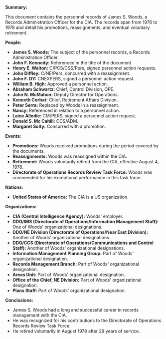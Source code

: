 **Summary:**

This document contains the personnel records of James S. Woods, a Records Administration Officer for the CIA. The records span from 1976 to 1978 and detail his promotions, reassignments, and eventual voluntary retirement.

**People:**

*   **James S. Woods:** The subject of the personnel records, a Records Administration Officer.
*   **John F. Kennedy:** Referenced in the title of the document.
*   **Henry E. Walton:** C/PCS/CSS/Pers, signed personnel action requests.
*   **John Diffley:** C/NE/Pers, concurred with a reassignment.
*   **John F. DY:** CNEXPERS, signed a personnel action request.
*   **William B. High:** Approved a personnel action.
*   **Abraham Schwartz:** Chief, Control Division, OPE.
*   **John N. McMahon:** Deputy Director for Operations.
*   **Kenneth Corbat:** Chief, Retirement Affairs Division.
*   **Peter Serra:** Replaced by Woods in a reassignment.
*   **Nancy:** Referenced in relation to a personnel action.
*   **Laine Allodic:** CM/PERS, signed a personnel action request.
*   **Donald S. Mc Cahill:** CCS/ADM.
*   **Margaret Solty:** Concurred with a promotion.

**Events:**

*   **Promotions:** Woods received promotions during the period covered by the documents.
*   **Reassignments:** Woods was reassigned within the CIA.
*   **Retirement:** Woods voluntarily retired from the CIA, effective August 4, 1978.
*   **Directorate of Operations Records Review Task Force:** Woods was commended for his exceptional performance in this task force.

**Nations:**

*   **United States of America:** The CIA is a US organization.

**Organizations:**

*   **CIA (Central Intelligence Agency):** Woods' employer.
*   **DDO/IMS (Directorate of Operations/Information Management Staff):** One of Woods' organizational designations.
*   **DDO/NE Division (Directorate of Operations/Near East Division):** Another of Woods' organizational designations.
*   **DDO/CCS (Directorate of Operations/Communications and Control Staff):** Another of Woods' organizational designations.
*   **Information Management Planning Group:** Part of Woods' organizational designation.
*   **Records Management Branch:** Part of Woods' organizational designation.
*   **Areas Unit:** Part of Woods' organizational designation.
*   **Office of the Chief, NE Division:** Part of Woods' organizational designation.
*   **Plans Staff:** Part of Woods' organizational designation.

**Conclusions:**

*   James S. Woods had a long and successful career in records management with the CIA.
*   He was recognized for his contributions to the Directorate of Operations Records Review Task Force.
*   He retired voluntarily in August 1978 after 29 years of service.
